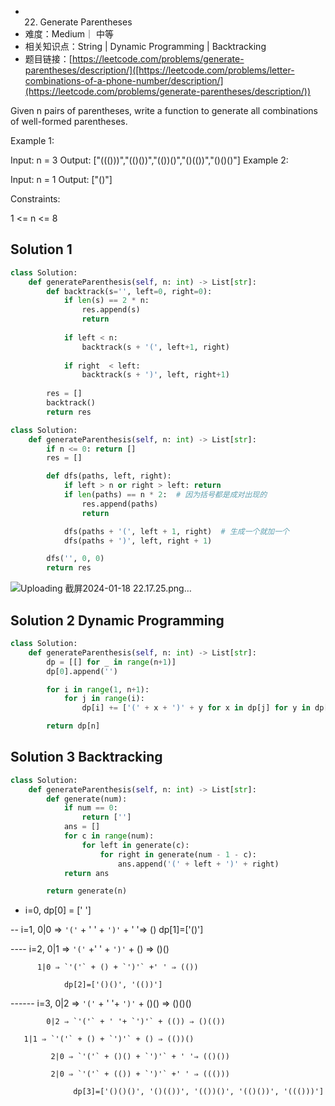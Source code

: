 * 22. Generate Parentheses
* 难度：Medium｜ 中等
* 相关知识点：String | Dynamic Programming | Backtracking
* 题目链接：[https://leetcode.com/problems/generate-parentheses/description/]([https://leetcode.com/problems/letter-combinations-of-a-phone-number/description/](https://leetcode.com/problems/generate-parentheses/description/))


Given n pairs of parentheses, write a function to generate all combinations of well-formed parentheses.

 

Example 1:

Input: n = 3
Output: ["((()))","(()())","(())()","()(())","()()()"]
Example 2:

Input: n = 1
Output: ["()"]
 

Constraints:

1 <= n <= 8

## Solution 1

```python
class Solution:
    def generateParenthesis(self, n: int) -> List[str]:
        def backtrack(s='', left=0, right=0):
            if len(s) == 2 * n:
                res.append(s)
                return
            
            if left < n:
                backtrack(s + '(', left+1, right)
            
            if right  < left:
                backtrack(s + ')', left, right+1)
            
        res = []
        backtrack()
        return res
```

```python
class Solution:
    def generateParenthesis(self, n: int) -> List[str]:
        if n <= 0: return []
        res = []

        def dfs(paths, left, right):
            if left > n or right > left: return
            if len(paths) == n * 2:  # 因为括号都是成对出现的
                res.append(paths)
                return

            dfs(paths + '(', left + 1, right)  # 生成一个就加一个
            dfs(paths + ')', left, right + 1)

        dfs('', 0, 0)
        return res
```

![Uploading 截屏2024-01-18 22.17.25.png…]()

## Solution 2 Dynamic Programming
```python
class Solution:
    def generateParenthesis(self, n: int) -> List[str]:
        dp = [[] for _ in range(n+1)]
        dp[0].append('')

        for i in range(1, n+1):
            for j in range(i):
                dp[i] += ['(' + x + ')' + y for x in dp[j] for y in dp[i-j-1]]

        return dp[n]

```


## Solution 3 Backtracking
```python
class Solution:
    def generateParenthesis(self, n: int) -> List[str]:
        def generate(num):
            if num == 0:
                return ['']
            ans = []
            for c in range(num):
                for left in generate(c):
                    for right in generate(num - 1 - c):
                        ans.append('(' + left + ')' + right)
            return ans

        return generate(n)

```

- i=0, dp[0] = [' ']

-- i=1,   0|0 ⇒ `'('` +  ' ' + `')'` + ' '⇒ ()    dp[1]=['()']

----  i=2, 0|1 ⇒ `'('` +' ' + `')'` + () ⇒ ()()

          1|0 ⇒ `'('` + () + `')'` +' ' ⇒ (())

                dp[2]=['()()', '(())']

------ i=3, 0|2 ⇒ `'('` + ' '+ `')'` + ()() ⇒ ()()()

            0|2 ⇒ `'('` + ' '+ `')'` + (()) ⇒ ()(())

       1|1 ⇒ `'('` + () + `')'` + () ⇒ (())()

             2|0 ⇒ `'('` + ()() + `')'` + ' '⇒ (()())

             2|0 ⇒ `'('` + (()) + `')'` +' ' ⇒ ((()))

                  dp[3]=['()()()', '()(())', '(())()', '(()())', '((()))']
